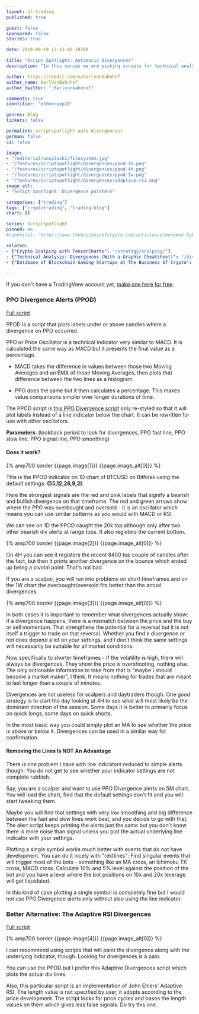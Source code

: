```yaml
---
layout: at-trading
published: true

guest: false
sponsored: false
stories: true

date: 2018-09-19 13:13:00 +0700

title: "Script Spotlight: Automatic Divergences"
description: "In this series we are picking scripts for technical analysis that recently popped up in the TradingView daily popular feed."

author: https://reddit.com/u/karlvonbahnhof
author_name: KarlVonBahnhof
author_twitter: "_Karlvonbahnhof"

comments: true
identifier: 'ethmonsep18'

genres: Blog
tickers: false

permalink: scriptspotlight-auto-divergences/
german: false
cz: false

image:
- "/editorial/unsplash1/filesystem.jpg"
- "/features/scriptspotlight/divergences/ppod-1d.png"
- "/features/scriptspotlight/divergences/ppod-4h.png"
- "/features/scriptspotlight/divergences/ppod-1w.png"
- "/features/scriptspotlight/divergences/adaptive-rsi.png"
image_alt:
- "Script Spotlight: Divergence pointers"

categories: ["trading"]
tags: ["cryptotrading", "trading-blog"]
chart: []

series: ScriptSpotlight
pinned: no
#canonical: "https://www.thebusinessofcrypto.com/articles/etheremon-kyber-network/"

related:
- {"Crypto Scalping with TensorCharts": "/strategy/scalping/"}
- {"Technical Analysis: Divergences (With a Graphic Cheatsheet)": "/divergences/"}
- {"Database of Blockchain Gaming Startups at The Business Of Crypto": "/blockchain-tech-companies/"}

---
```


If you don't have a TradingView account yet, [make one here for free](http://bit.ly/atnet-tv).

### PPO Divergence Alerts (PPOD)

[Full script](https://www.tradingview.com/script/CFMteznK-PPO-Divergence-Alerts-2-0/)

PPOD is a script that plots labels under or above candles where a divergence on PPO occurred.

PPO or Price Oscillator is a technical indicator very similar to MACD. It is calculated the same way as MACD but it presents the final value as a percentage.

* MACD takes the difference in values between those two Moving Averages and an EMA of those Moving Averages, then plots that difference between the two lines as a histogram.

* PPO does the same but it then calculates a percentage. This makes value comparisons simpler over longer durations of time.

The PPOD script is [this PPO Divergence script](https://www.tradingview.com/script/p3oqCa56-Pekipek-s-PPO-Divergence-BETA/) only re-styled so that it will plot labels instead of a line indicator below the chart. It can be rewritten for use with other oscillators.

**Parameters**: (lookback period to look for divergences, PPO fast line, PPO slow line, PPO signal line, PPO smoothing)

#### Does it work?

{% amp700 border {{page.image[1]}} {{page.image_alt[0]}} %}

This is the PPOD indicator on 1D chart of BTCUSD on Bitfinex using the default settings: **(55,12,26,9,2)**.

Here the strongest signals are the red and pink labels that signify a bearish and bullish divergence on that timeframe. The red and green arrows show where the PPO was overbought and oversold - it is an oscillator which means you can use similar patterns as you would with MACD or RSI.

We can see on 1D the PPOD caught the 20k top although only after two other bearish div alerts at range tops. It also registers the current bottom.  

{% amp700 border {{page.image[2]}} {{page.image_alt[0]}} %}

On 4H you can see it registers the recent 8400 top couple of candles after the fact, but then it prints another divergence on the bounce which ended up being a pivotal point. That's not bad.

If you are a scalper, you will run into problems on short timeframes and on the 1W chart the overbought/oversold fits better than the actual divergences:

{% amp700 border {{page.image[3]}} {{page.image_alt[0]}} %}

In both cases it is important to remember what divergences actually show: If a divergence happens, there is a mismatch between the price and the buy or sell momentum. That strengthens the potential for a reversal but it is not itself a trigger to trade on that reversal. Whether you find a divergence or not does depend a lot on your settings, and I don't think the same settings will necessarily be suitable for all market conditions.

Now specifically to shorter timeframes - If the volatility is high, there will always be divergences. They show the price is overshooting, nothing else. The only actionable information to take from that is "maybe I should become a market maker", I think. It means nothing for trades that are meant to last longer than a couple of minutes.

Divergences are not useless for scalpers and daytraders though. One good strategy is to start the day looking at 4H to see what will most likely be the dominant direction of the session. Some days it is better to primarily focus on quick longs, some days on quick shorts.

In the most basic way you could simply plot an MA to see whether the price is above or below it. Divergences can be used in a similar way for confirmation.

#### Removing the Lines Is NOT An Advantage

There is one problem I have with line indicators reduced to simple alerts though: You do not get to see whether your indicator settings are not complete rubbish.

Say, you are a scalper and want to use PPO Divergence alerts on 5M chart. You will load the chart, find that the default settings don't fit and you will start tweaking them.

Maybe you will find that settings with very low smoothing and big difference between the fast and slow lines work best, and you decide to go with that. The alert script keeps printing the alerts just the same but you don't know there is more noise than signal unless you plot the actual underlying line indicator with your settings.

Plotting a single symbol works much better with events that do not have development. You can do it nicely with "rektlines": Find singular events that will trigger most of the bots - something like an MA cross, an Ichimoku TK cross, MACD cross. Calculate 10% and 5% level against the position of the bot and you have a level where the bot positions on 10x and 20x leverage will get liquidated.

In this kind of case plotting a single symbol is completely fine but I would not use PPO Divergence alerts only without also using the line indicator.

### Better Alternative: The Adaptive RSI Divergences

[Full script](https://www.tradingview.com/script/SvPOv1cc/)

{% amp700 border {{page.image[4]}} {{page.image_alt[0]}} %}

I can recommend using scripts that will paint the divergence along with the underlying indicator, though. Looking for divergences is a pain.

You can use the PPOD but I prefer this Adaptive Divergences script which plots the actual div lines.

Also, this particular script is an implementation of John Ehlers' Adaptive RSI. The length value is not specified by user, it adopts according to the price development. The script looks for price cycles and bases the length values on them which gives less false signals. Do try this one.
